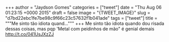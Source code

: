 
+++
author = "Jaydson Gomes"
categories = ["tweet"]
date = "Thu Aug 06 01:23:15 +0000 2015"
draft = false
image = "{TWEET_IMAGE}"
slug = "d7bd22ebc1fe7be98c9f66c23c57632f1b041ade"
tags = ["tweet"]
title = """Me sinto tão idiota quand..."""
+++
Me sinto tão idiota quando dou risada dessas coisas, mas pqp 'Metal com peidinhos de mão" é genial demais http://t.co/041UsJXzZJ
